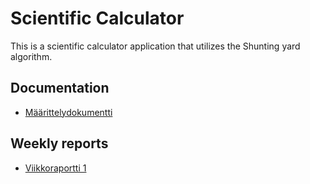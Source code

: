 # Scientific Calculator

This is a scientific calculator application that utilizes the Shunting yard algorithm. 

## Documentation

- [Määrittelydokumentti](https://github.com/uyenmh/sci-calc/blob/main/dokumentaatio/maarittelydokumentti.md)

## Weekly reports

- [Viikkoraportti 1](https://github.com/uyenmh/sci-calc/blob/main/dokumentaatio/viikkoraportit/viikkoraportti1.md)
